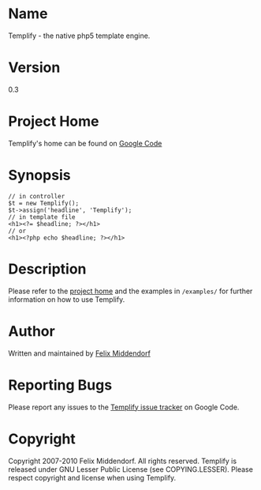 # Name
Templify - the native php5 template engine.

# Version
0.3

# Project Home
Templify's home can be found on [Google Code][home]

# Synopsis
    // in controller
    $t = new Templify();
    $t->assign('headline', 'Templify');
    // in template file
    <h1><?= $headline; ?></h1>
    // or
    <h1><?php echo $headline; ?></h1>

# Description
Please refer to the [project home][home] and the examples in `/examples/` for
further information on how to use Templify.

# Author
Written and maintained by [Felix Middendorf][felixmiddendorf]

# Reporting Bugs
Please report any issues to the [Templify issue tracker][issue] on Google Code.

# Copyright
Copyright 2007-2010 Felix Middendorf. All rights reserved. Templify is released
under GNU Lesser Public License (see COPYING.LESSER). Please respect copyright
and license when using Templify.

[home]: http://templify.googlecode.com
[issue]: http://code.google.com/p/templify/issues/entry
[felixmiddendorf]: http://www.felixmiddendorf.eu

